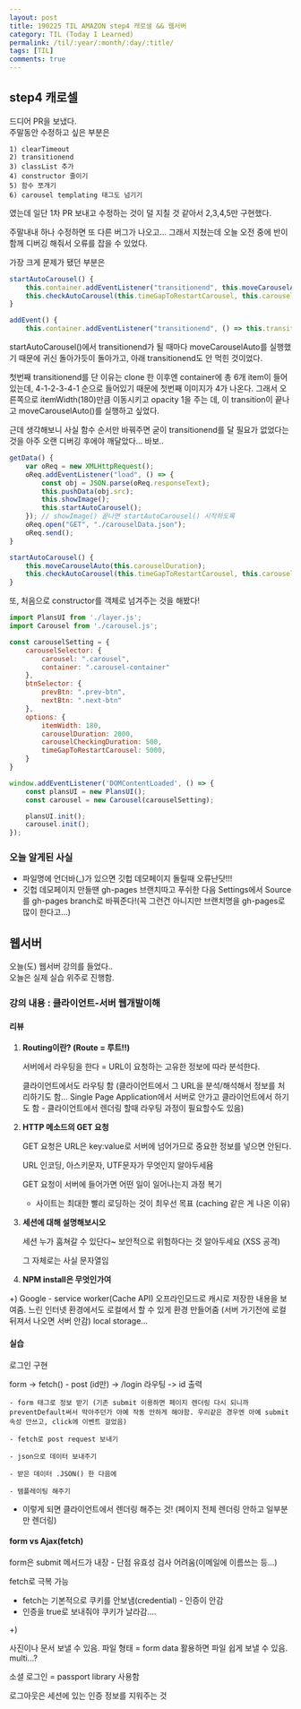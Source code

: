 ```yaml
---
layout: post
title: 190225 TIL AMAZON step4 캐로샐 && 웹서버
category: TIL (Today I Learned)
permalink: /til/:year/:month/:day/:title/
tags: [TIL]
comments: true
---
```


## **step4 캐로셀**

드디어 PR을 보냈다.  
주말동안 수정하고 싶은 부분은  

    1) clearTimeout  
    2) transitionend  
    3) classList 추가  
    4) constructor 줄이기 
    5) 함수 쪼개기
    6) carousel templating 태그도 넘기기  

였는데 일단 1차 PR 보내고 수정하는 것이 덜 지칠 것 같아서 2,3,4,5만 구현했다.  

주말내내 하나 수정하면 또 다른 버그가 나오고... 그래서 지쳤는데 
오늘 오전 중에 반이 함께 디버깅 해줘서 오류를 잡을 수 있었다.  

가장 크게 문제가 됐던 부분은 

```js
startAutoCarousel() {
    this.container.addEventListener("transitionend", this.moveCarouselAuto(this.carouselDuration)) ;
    this.checkAutoCarousel(this.timeGapToRestartCarousel, this.carouselCheckingDuration);
}

addEvent() {
    this.container.addEventListener("transitionend", () => this.transitioning = false)}
```

startAutoCarousel()에서 transitionend가 될 때마다 moveCarouselAuto를 실행했기 때문에 귀신 돌아가듯이 돌아가고, 아래 transitionend도 안 먹힌 것이었다.  

첫번째 transitionend를 단 이유는 clone 한 이후엔 container에 총 6개 item이 들어있는데, 4-1-2-3-4-1 순으로 들어있기 때문에 첫번째 이미지가 4가 나온다. 그래서 오른쪽으로 itemWidth(180)만큼 이동시키고 opacity 1을 주는 데, 이 transition이 끝나고 moveCarouselAuto()를 실행하고 싶었다.

근데 생각해보니 사실 함수 순서만 바꿔주면 굳이 transitionend를 달 필요가 없었다는 것을 아주 오랜 디버깅 후에야 깨달았다... 바보..

```js
getData() {
    var oReq = new XMLHttpRequest();
    oReq.addEventListener("load", () => {
        const obj = JSON.parse(oReq.responseText);
        this.pushData(obj.src);
        this.showImage();
        this.startAutoCarousel();
    }); // showImage() 끝나면 startAutoCarousel() 시작하도록 
    oReq.open("GET", "./carouselData.json");
    oReq.send();
}

startAutoCarousel() {
    this.moveCarouselAuto(this.carouselDuration);
    this.checkAutoCarousel(this.timeGapToRestartCarousel, this.carouselCheckingDuration);
}
```

또, 처음으로 constructor를 객체로 넘겨주는 것을 해봤다! 

```js
import PlansUI from './layer.js';
import Carousel from './carousel.js';

const carouselSetting = {
    carouselSelector: {
        carousel: ".carousel",
        container: ".carousel-container"
    },
    btnSelector: {
        prevBtn: ".prev-btn",
        nextBtn: ".next-btn"
    },
    options: {
        itemWidth: 180,
        carouselDuration: 2000,
        carouselCheckingDuration: 500,
        timeGapToRestartCarousel: 5000,
    }
}

window.addEventListener('DOMContentLoaded', () => {
    const plansUI = new PlansUI();
    const carousel = new Carousel(carouselSetting);

    plansUI.init();
    carousel.init();
});
```

### 오늘 알게된 사실

- 파일명에 언더바(_)가 있으면 깃헙 데모페이지 돌릴때 오류난닷!!!
- 깃헙 데모페이지 만들땐 gh-pages 브랜치따고 푸쉬한 다음 Settings에서 Source를 gh-pages branch로 바꿔준다!(꼭 그런건 아니지만 브랜치명을 gh-pages로 많이 한다고...)


## **웹서버**

오늘(도) 웹서버 강의를 들었다..  
오늘은 실제 실습 위주로 진행함.

### 강의 내용 : 클라이언트-서버 웹개발이해

#### 리뷰

1. **Routing이란? (Route = 루트!!)**

   서버에서 라우팅을 한다 = URL이 요청하는 고유한 정보에 따라 분석한다. 

   클라이언트에서도 라우팅 함 (클라이언트에서 그 URL을 분석/해석해서 정보를 처리하기도 함… Single Page Application에서 서버로 안가고 클라이언트에서 하기도 함 - 클라이언트에서 렌더링 할때 라우팅 과정이 필요할수도 있음)

   

2. **HTTP 메소드의 GET 요청**

   GET 요청은 URL은 key:value로 서버에 넘어가므로 중요한 정보를 넣으면 안된다.

   URL 인코딩, 아스키문자, UTF문자가 무엇인지 알아두세욤 

   GET 요청이 서버에 들어가면 어떤 일이 일어나는지 과정 복기

   - 사이트는 최대한 빨리 로딩하는 것이 최우선 목표 (caching 같은 게 나온 이유)

   

3. **세션에 대해 설명해보시오**

   세션 누가 훔쳐갈 수 있단다~ 보안적으로 위험하다는 것 알아두세요 (XSS 공격)

   그 자체로는 사실 문자열임 

   

4. **NPM install은 무엇인가여**


+) Google - service worker(Cache API) 오프라인모드로 캐시로 저장한 내용을 보여줌. 느린 인터넷 환경에서도 로컬에서 할 수 있게 환경 만들어줌 (서버 가기전에 로컬 뒤져서 나오면 서버 안감) local storage… 



#### 실습

로그인 구현

form -> fetch() - post (id만) -> /login 라우팅 -> id 출력 

```text
- form 태그로 정보 받기 (기존 submit 이용하면 페이지 렌더링 다시 되니까 preventDefault써서 막아주던가 아예 작동 안하게 해야함. 우리같은 경우엔 아예 submit 속성 안쓰고, click에 이벤트 걸었음)

- fetch로 post request 보내기 

- json으로 데이터 보내주기

- 받은 데이터 .JSON() 한 다음에 

- 템플레이팅 해주기
```

- 이렇게 되면 클라이언트에서 렌더링 해주는 것! (페이지 전체 렌더링 안하고 일부분만 렌더링)


#### form vs Ajax(fetch)

form은 submit 메서드가 내장 - 단점 유효성 검사 어려움(이메일에 이름쓰는 등…) 

fetch로 극복 가능

- fetch는 기본적으로 쿠키를 안보냄(credential) - 인증이 안감 
- 인증을 true로 보내줘야 쿠키가 날라감….

+) 

사진이나 문서 보낼 수 있음. 파일 형태 = form data  활용하면 파일 쉽게 보낼 수 있음. multi...? 

소셜 로그인 = passport library 사용함

로그아웃은 세션에 있는 인증 정보를 지워주는 것 